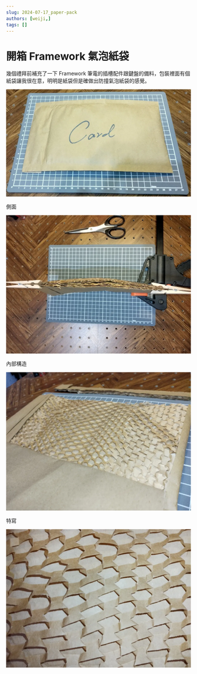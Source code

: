 ```yaml
---
slug: 2024-07-17_paper-pack
authors: [weiji,]
tags: []
--- 
```


# 開箱 Framework 氣泡紙袋

<head>
  <meta property="og:image" content="https://raw.githubusercontent.com/FlySkyPie/flyskypie.github.io/main/post/2024-07-17_paper-pack/00.webp" />
</head>

幾個禮拜前補充了一下 Framework 筆電的插槽配件跟鍵盤的備料，包裝裡面有個紙袋讓我很在意，明明是紙袋但是確做出防撞氣泡紙袋的感覺。

![](./00.webp)

側面

![](./01.webp)

內部構造

![](./02.webp)

特寫

![](./03.webp)
